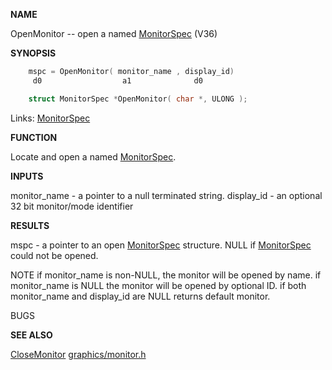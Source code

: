 
**NAME**

OpenMonitor -- open a named [MonitorSpec](_OOAW) (V36)

**SYNOPSIS**

```c
    mspc = OpenMonitor( monitor_name , display_id)
     d0                  a1              d0

    struct MonitorSpec *OpenMonitor( char *, ULONG );

```
Links: [MonitorSpec](_OOAW) 

**FUNCTION**

Locate and open a named [MonitorSpec](_OOAW).

**INPUTS**

monitor_name - a pointer to a null terminated string.
display_id - an optional 32 bit monitor/mode identifier

**RESULTS**

mspc - a pointer to an open [MonitorSpec](_OOAW) structure.
NULL if [MonitorSpec](_OOAW) could not  be opened.

NOTE
if monitor_name is non-NULL, the monitor will be opened by name.
if monitor_name is NULL the monitor will be opened by optional ID.
if both monitor_name and display_id are NULL returns default monitor.

BUGS

**SEE ALSO**

[CloseMonitor](CloseMonitor) [graphics/monitor.h](_OOAW)
